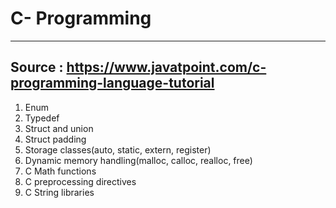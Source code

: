 # C- Programming
--------------------------------------------------
Source : https://www.javatpoint.com/c-programming-language-tutorial
-----------------------------------------------------

1. Enum
2. Typedef
3. Struct and union
4. Struct padding
5. Storage classes(auto, static, extern, register)
6. Dynamic memory handling(malloc, calloc, realloc, free)
7. C Math functions
8. C preprocessing directives
9. C String libraries

